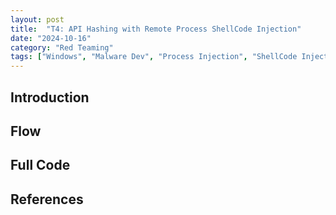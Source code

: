 ```yaml
---
layout: post
title:  "T4: API Hashing with Remote Process ShellCode Injection"
date: "2024-10-16"
category: "Red Teaming"
tags: ["Windows", "Malware Dev", "Process Injection", "ShellCode Injection", "Win32 API"]
---
```


## Introduction


## Flow


## Full Code



## References
[]()
[]()